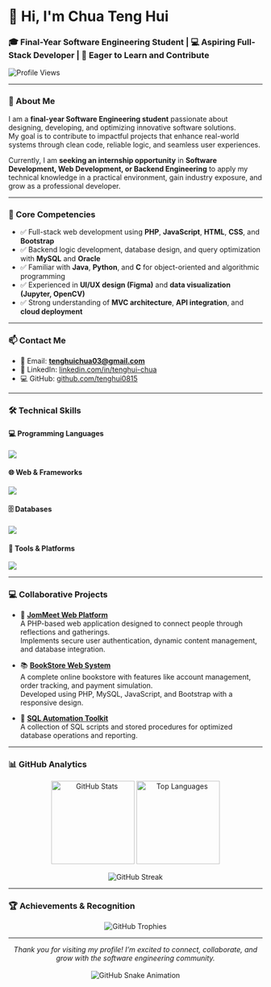 # 👋 Hi, I'm Chua Teng Hui  
### 🎓 Final-Year Software Engineering Student | 💻 Aspiring Full-Stack Developer | 🚀 Eager to Learn and Contribute  

<p align="left">
  <img src="https://komarev.com/ghpvc/?username=tenghui0815&label=Profile%20Views&color=0e75b6&style=flat" alt="Profile Views" />
</p>

---

### 💼 About Me  

I am a **final-year Software Engineering student** passionate about designing, developing, and optimizing innovative software solutions.  
My goal is to contribute to impactful projects that enhance real-world systems through clean code, reliable logic, and seamless user experiences.  

Currently, I am **seeking an internship opportunity** in **Software Development, Web Development, or Backend Engineering** to apply my technical knowledge in a practical environment, gain industry exposure, and grow as a professional developer.  

---

### 🧠 Core Competencies  

- ✅ Full-stack web development using **PHP**, **JavaScript**, **HTML**, **CSS**, and **Bootstrap**  
- ✅ Backend logic development, database design, and query optimization with **MySQL** and **Oracle**  
- ✅ Familiar with **Java**, **Python**, and **C** for object-oriented and algorithmic programming  
- ✅ Experienced in **UI/UX design (Figma)** and **data visualization (Jupyter, OpenCV)**  
- ✅ Strong understanding of **MVC architecture**, **API integration**, and **cloud deployment**  

---

### 📫 Contact Me  

- 📧 Email: **[tenghuichua03@gmail.com](mailto:tenghuichua03@gmail.com)**  
- 💼 LinkedIn: [linkedin.com/in/tenghui-chua](https://www.linkedin.com/in/tenghui-chua)  
- 💻 GitHub: [github.com/tenghui0815](https://github.com/tenghui0815)  

---

### 🛠️ Technical Skills  

#### 💻 Programming Languages  
<p align="left">
  <img src="https://skillicons.dev/icons?i=java,py,php,js,c" />
</p>

#### 🌐 Web & Frameworks  
<p align="left">
  <img src="https://skillicons.dev/icons?i=html,css,bootstrap,nginx" />
</p>

#### 🗄️ Databases  
<p align="left">
  <img src="https://skillicons.dev/icons?i=mysql,oracle" />
</p>

#### 🧰 Tools & Platforms  
<p align="left">
  <img src="https://skillicons.dev/icons?i=figma,opencv,jupyter" />
</p>

---

### 💻 Collaborative Projects  

- 🧩 **[JomMeet Web Platform](https://github.com/tenghui0815/jommeet)**  
  A PHP-based web application designed to connect people through reflections and gatherings.  
  Implements secure user authentication, dynamic content management, and database integration.  

- 📚 **[BookStore Web System](https://github.com/tenghui0815/bookstore)**  
  A complete online bookstore with features like account management, order tracking, and payment simulation.  
  Developed using PHP, MySQL, JavaScript, and Bootstrap with a responsive design.  

- 💾 **[SQL Automation Toolkit](https://github.com/tenghui0815/sql-tools)**  
  A collection of SQL scripts and stored procedures for optimized database operations and reporting.  

---

### 📊 GitHub Analytics  

<p align="center">
  <img src="https://github-readme-stats.vercel.app/api?username=tenghui0815&show_icons=true&theme=tokyonight" alt="GitHub Stats" height="165" />
  <img src="https://github-readme-stats.vercel.app/api/top-langs?username=tenghui0815&show_icons=true&locale=en&layout=compact&theme=tokyonight" alt="Top Languages" height="165" />
</p>

<p align="center">
  <img src="https://github-readme-streak-stats.herokuapp.com/?user=tenghui0815&theme=tokyonight" alt="GitHub Streak" />
</p>

---

### 🏆 Achievements & Recognition  

<p align="center">
  <img src="https://github-profile-trophy.vercel.app/?username=tenghui0815&theme=tokyonight&margin-w=10&no-frame=true" alt="GitHub Trophies" />
</p>

---

<p align="center">
  <i>Thank you for visiting my profile! I’m excited to connect, collaborate, and grow with the software engineering community.</i><br><br>
  <img src="https://github.com/tenghui0815/tenghui0815/blob/output/github-contribution-grid-snake.svg" alt="GitHub Snake Animation" />
</p>
